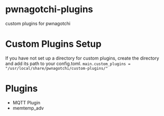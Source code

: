 # pwnagotchi-plugins
custom plugins for pwnagotchi

# Custom Plugins Setup
If you have not set up a directory for custom plugins, create the directory and add its path to your config.toml.
`main.custom_plugins = "/usr/local/share/pwnagotchi/custom-plugins/"`

# Plugins
- MQTT Plugin
- memtemp_adv
